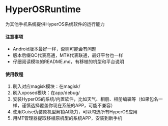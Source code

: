# HyperOSRuntime

为其他手机系统提供HyperOS系统软件的运行能力



#### 注意事项

- Android版本最好一样，否则可能会有问题
- 版本后缀QC代表高通，MTK代表联通，最好平台也一样
- 仔细阅读模块的README.md，有移植的机型和平台说明



#### 使用教程

1. 刷入对应magisk模块：在magisk/
2. 刷入xposed模块：在app/debug/
3. 安装HyperOS的系统/内置软件，比如天气、相册、相册编辑等（如果包名一样，谨慎选择覆盖你现在系统的APP，可能不兼容）
4. 使用Guise伪装原机型解锁AI能力，可以勾选所有HyperOS应用
5. 用MT管理器提取移植原机型的系统APP，安装到新手机
